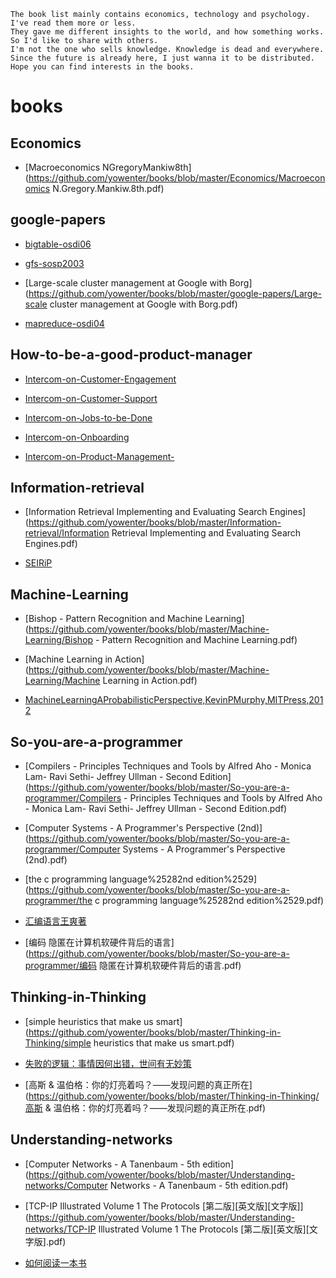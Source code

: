 


```
The book list mainly contains economics, technology and psychology.
I've read them more or less.
They gave me different insights to the world, and how something works. So I'd like to share with others.
I'm not the one who sells knowledge. Knowledge is dead and everywhere.
Since the future is already here, I just wanna it to be distributed.
Hope you can find interests in the books.

```
# books  
  
## Economics  
  
- [Macroeconomics NGregoryMankiw8th](https://github.com/yowenter/books/blob/master/Economics/Macroeconomics N.Gregory.Mankiw.8th.pdf)  
  
## google-papers  
  
- [bigtable-osdi06](https://github.com/yowenter/books/blob/master/google-papers/bigtable-osdi06.pdf)  
  
- [gfs-sosp2003](https://github.com/yowenter/books/blob/master/google-papers/gfs-sosp2003.pdf)  
  
- [Large-scale cluster management at Google with Borg](https://github.com/yowenter/books/blob/master/google-papers/Large-scale cluster management at Google with Borg.pdf)  
  
- [mapreduce-osdi04](https://github.com/yowenter/books/blob/master/google-papers/mapreduce-osdi04.pdf)  
  
## How-to-be-a-good-product-manager  
  
- [Intercom-on-Customer-Engagement](https://github.com/yowenter/books/blob/master/How-to-be-a-good-product-manager/Intercom-on-Customer-Engagement.pdf)  
  
- [Intercom-on-Customer-Support](https://github.com/yowenter/books/blob/master/How-to-be-a-good-product-manager/Intercom-on-Customer-Support.pdf)  
  
- [Intercom-on-Jobs-to-be-Done](https://github.com/yowenter/books/blob/master/How-to-be-a-good-product-manager/Intercom-on-Jobs-to-be-Done.pdf)  
  
- [Intercom-on-Onboarding](https://github.com/yowenter/books/blob/master/How-to-be-a-good-product-manager/Intercom-on-Onboarding.pdf)  
  
- [Intercom-on-Product-Management-](https://github.com/yowenter/books/blob/master/How-to-be-a-good-product-manager/Intercom-on-Product-Management-.pdf)  
  
## Information-retrieval  
  
- [Information Retrieval Implementing and Evaluating Search Engines](https://github.com/yowenter/books/blob/master/Information-retrieval/Information Retrieval Implementing and Evaluating Search Engines.pdf)  
  
- [SEIRiP](https://github.com/yowenter/books/blob/master/Information-retrieval/SEIRiP.pdf)  
  
## Machine-Learning  
  
- [Bishop - Pattern Recognition and Machine Learning](https://github.com/yowenter/books/blob/master/Machine-Learning/Bishop - Pattern Recognition and Machine Learning.pdf)  
  
- [Machine Learning in Action](https://github.com/yowenter/books/blob/master/Machine-Learning/Machine Learning in Action.pdf)  
  
- [MachineLearningAProbabilisticPerspective,KevinPMurphy,MITPress,2012](https://github.com/yowenter/books/blob/master/Machine-Learning/Machine.Learning.A.Probabilistic.Perspective,.Kevin.P..Murphy,.MIT.Press,.2012.pdf)  
  
## So-you-are-a-programmer  
  
- [Compilers - Principles Techniques and Tools by Alfred Aho - Monica Lam- Ravi Sethi- Jeffrey Ullman - Second Edition](https://github.com/yowenter/books/blob/master/So-you-are-a-programmer/Compilers - Principles Techniques and Tools by Alfred Aho - Monica Lam- Ravi Sethi- Jeffrey Ullman - Second Edition.pdf)  
  
- [Computer Systems - A Programmer's Perspective (2nd)](https://github.com/yowenter/books/blob/master/So-you-are-a-programmer/Computer Systems - A Programmer's Perspective (2nd).pdf)  
  
- [the c programming language%25282nd edition%2529](https://github.com/yowenter/books/blob/master/So-you-are-a-programmer/the c programming language%25282nd edition%2529.pdf)  
  
- [汇编语言王爽著](https://github.com/yowenter/books/blob/master/So-you-are-a-programmer/汇编语言王爽著.pdf)  
  
- [编码 隐匿在计算机软硬件背后的语言](https://github.com/yowenter/books/blob/master/So-you-are-a-programmer/编码 隐匿在计算机软硬件背后的语言.pdf)  
  
## Thinking-in-Thinking  
  
- [simple heuristics that make us smart](https://github.com/yowenter/books/blob/master/Thinking-in-Thinking/simple heuristics that make us smart.pdf)  
  
- [失败的逻辑：事情因何出错，世间有无妙策](https://github.com/yowenter/books/blob/master/Thinking-in-Thinking/失败的逻辑：事情因何出错，世间有无妙策.pdf)  
  
- [高斯 & 温伯格：你的灯亮着吗？——发现问题的真正所在](https://github.com/yowenter/books/blob/master/Thinking-in-Thinking/高斯 & 温伯格：你的灯亮着吗？——发现问题的真正所在.pdf)  
  
## Understanding-networks  
  
- [Computer Networks - A Tanenbaum - 5th edition](https://github.com/yowenter/books/blob/master/Understanding-networks/Computer Networks - A Tanenbaum - 5th edition.pdf)  
  
- [TCP-IP Illustrated Volume 1 The Protocols [第二版][英文版][文字版]](https://github.com/yowenter/books/blob/master/Understanding-networks/TCP-IP Illustrated Volume 1 The Protocols [第二版][英文版][文字版].pdf)  
  
- [如何阅读一本书](https://github.com/yowenter/books/blob/master/如何阅读一本书.pdf)  
  
